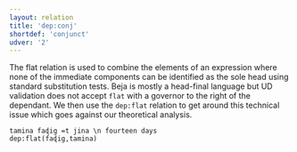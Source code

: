 ```yaml
---
layout: relation
title: 'dep:conj'
shortdef: 'conjunct'
udver: '2'
---
```


The flat relation is used to combine the elements of an expression where none of the immediate components can be identified as the sole head using standard substitution tests.
Beja is mostly a head-final language but UD validation does not accept `flat` with a governor to the right of the dependant. 
We then use the `dep:flat` relation to get around this technical issue which goes against our theoretical analysis.

~~~ sdparse
tamina faɖig =t jina \n fourteen days
dep:flat(faɖig,tamina)
~~~

<!-- Interlanguage links updated Po 11. listopadu 2024, 20:10:47 CET -->
